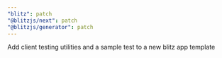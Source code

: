 ```yaml
---
"blitz": patch
"@blitzjs/next": patch
"@blitzjs/generator": patch
---
```


Add client testing utilities and a sample test to a new blitz app template

